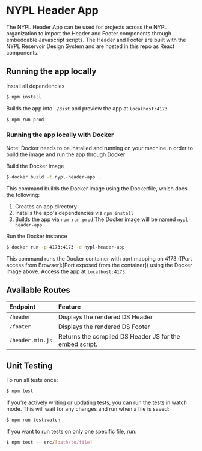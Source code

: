 # NYPL Header App
The NYPL Header App can be used for projects across the NYPL organization to import the Header and Footer components through embeddable Javascript scripts. The Header and Footer are built with the NYPL Reservoir Design System and are hosted in this repo as React components.

## Running the app locally
Install all dependencies
```sh
$ npm install
```
Builds the app into `./dist` and preview the app at `localhost:4173`
```sh
$ npm run prod
```

### Running the app locally with Docker
Note: Docker needs to be installed and running on your machine in order to build the image and run the app through Docker

Build the Docker image
```sh
$ docker build -t nypl-header-app .
```
This command builds the Docker image using the Dockerfile, which does the following:
1. Creates an app directory
2. Installs the app's dependencies via `npm install`
3. Builds the app via `npm run prod`
The Docker image will be named `nypl-header-app`

Run the Docker instance
```sh
$ docker run -p 4173:4173 -d nypl-header-app
```
This command runs the Docker container with port mapping on 4173 ([Port access from Browser]:[Port exposed from the container]) using the Docker image above. Access the app at `localhost:4173`.

## Available Routes
| Endpoint          | Feature|
|:------------------|:--------------------------------------------------------|
| `/header`         | Displays the rendered DS Header                         |
| `/footer`         | Displays the rendered DS Footer                         |
| `/header.min.js`  | Returns the compiled DS Header JS for the embed script. |

## Unit Testing
To run all tests once:
```sh
$ npm test
```
If you're actively writing or updating tests, you can run the tests in watch mode. This will wait for any changes and run when a file is saved:
```sh
$ npm run test:watch
```
If you want to run tests on only one specific file, run:
```sh
$ npm test -- src/[path/to/file]
```
